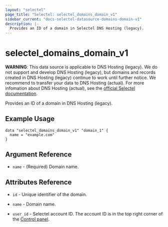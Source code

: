 ```yaml
---
layout: "selectel"
page_title: "Selectel: selectel_domains_domain_v1"
sidebar_current: "docs-selectel-datasource-domains-domain-v1"
description: |-
  Provides an ID of a domain in Selectel DNS Hosting (legacy).
---
```


# selectel\_domains\_domain_v1

**WARNING**: This data source is applicable to DNS Hosting (legacy). We do not support and develop DNS Hosting (legacy), but domains and records created in DNS Hosting (legacy) continue to work until further notice. We recommend to transfer your data to DNS Hosting (actual). For more infomation about DNS Hosting (actual), see the [official Selectel documentation](https://docs.selectel.ru/en/networks-services/dns/about-dns/).

Provides an ID of a domain in DNS Hosting (legacy).

## Example Usage

```hcl
data "selectel_domains_domain_v1" "domain_1" {
  name = "example.com"
}
```

## Argument Reference

* `name` - (Required) Domain name.

## Attributes Reference

* `id` - Unique identifier of the domain.
  
* `name` - Domain name.

* `user_id` - Selectel account ID. The account ID is in the top right corner of the [Control panel](https://my.selectel.ru/).

